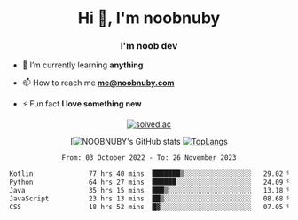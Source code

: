 <h1 align="center">Hi 👋, I'm noobnuby</h1>
<h3 align="center">I'm noob dev</h3>

- 🌱 I’m currently learning **anything**

- 📫 How to reach me **me@noobnuby.com**

- ⚡ Fun fact **I love something new**

<div align="center">
  
[![solved.ac](https://solvedac-cards-starcea.paring.moe/profile/noobnuby)](https://solved.ac/profile/noobnuby)

<div>
<div align="center">

[![NOOBNUBY's GitHub stats](https://github-readme-stats.vercel.app/api?username=NOOBNUBY&show_icons=true&theme=dark)
[![TopLangs](https://github-readme-stats.vercel.app/api/top-langs/?username=NOOBNUBY&layout=compact&theme=dark)](https://github.com/anuraghazra/github-readme-stats)

</div>

<!--START_SECTION:waka-->

```txt
From: 03 October 2022 - To: 26 November 2023

Kotlin              77 hrs 40 mins  ███████▒░░░░░░░░░░░░░░░░░   29.02 %
Python              64 hrs 27 mins  ██████░░░░░░░░░░░░░░░░░░░   24.09 %
Java                35 hrs 15 mins  ███▒░░░░░░░░░░░░░░░░░░░░░   13.18 %
JavaScript          23 hrs 13 mins  ██▒░░░░░░░░░░░░░░░░░░░░░░   08.68 %
CSS                 18 hrs 52 mins  █▓░░░░░░░░░░░░░░░░░░░░░░░   07.05 %
```

<!--END_SECTION:waka-->
